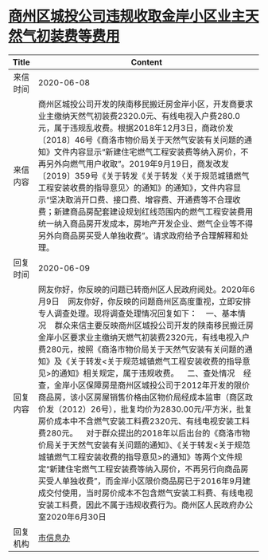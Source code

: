 # <a href="http://www.shangluo.gov.cn/zmhd/ldxxxx.jsp?urltype=leadermail.LeaderMailContentUrl&wbtreeid=1112&leadermailid=5995">商州区城投公司违规收取金岸小区业主天然气初装费等费用</a>
| Title |                                                                                                                                                                                                                                                                                    Content                                                                                                                                                                                                                                                                                    |
|:-----:|-------------------------------------------------------------------------------------------------------------------------------------------------------------------------------------------------------------------------------------------------------------------------------------------------------------------------------------------------------------------------------------------------------------------------------------------------------------------------------------------------------------------------------------------------------------------------------|
| 来信时间  | 2020-06-08                                                                                                                                                                                                                                                                                                                                                                                                                                                                                                                                                                    |
| 来信内容  | 商州区城投公司开发的陕南移民搬迁房金岸小区，开发商要求业主缴纳天然气初装费2320.0元、有线电视入户费280.0元，属于违规乱收费。根据2018年12月3日，商政价发〔2018〕46号《商洛市物价局关于天然气安装有关问题的通知》文件内容显示“新建住宅燃气工程安装费等纳入房价，不再另外向燃气用户收取”。2019年9月19日，商发改发〔2019〕359号《关于转发《关于转发〈关于规范城镇燃气工程安装收费的指导意见〉的通知》的通知》，文件内容显示“坚决取消开口费、接口费、增容费、开通费等不合理收费；新建商品房配套建设规划红线范围内的燃气工程安装费用统一纳入商品房开发成本，房地产开发企业、燃气企业等不得另外向商品房买受人单独收费”。请求政府给予合理解释和处理。                                                                                                                                                                                                                                   |
| 回复时间  | 2020-06-09                                                                                                                                                                                                                                                                                                                                                                                                                                                                                                                                                                    |
| 回复内容  | 网友你好，你反映的问题已转商州区人民政府阅处。2020年6月9日    网友你好，你反映的问题商州区高度重视，立即安排专人调查处理。现将调查处理情况回复如下：    一、基本情况    群众来信主要反映商州区城投公司开发的陕南移民搬迁房金岸小区要求业主缴纳天燃气初装费2320元，有线电视入户费280元，按照《商洛市物价局关于天然气安装有关问题的通知》及《关于转发<关于规范城镇燃气工程安装收费的指导意见>的通知》相关规定，属于违规收费。    二、查处情况    经查，金岸小区保障房是商州区城投公司于2012年开发的限价商品房，该小区房屋销售价格由区物价局经成本监审（商区政价发（2012）26号），批复均价为2830.00元/平方米，批复房价成本中不含燃气安装工料费2320元、有线电视安装工料费280元。    对于群众提出的2018年以后出台的《商洛市物价局关于天然气安装有关问题的通知》、《关于转发<关于规范城镇燃气工程安装收费的指导意见>的通知》等两个文件规定“新建住宅燃气工程安装费等纳入房价，不再另行向商品房买受人单独收费”，而金岸小区限价商品房已于2016年9月建成交付使用，当时房价成本不包含燃气安装工料费、有线电视安装工料费，因此不属于违规收费行为。商州区人民政府办公室2020年6月30日 |
| 回复机构  | <a href="../../category/agencies/市信息办.md">市信息办</a>                                                                                                                                                                                                                                                                                                                                                                                                                                                                                                                            |